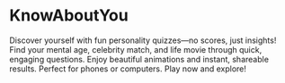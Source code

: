# KnowAboutYou
Discover yourself with fun personality quizzes—no scores, just insights! Find your mental age, celebrity match, and life movie through quick, engaging questions. Enjoy beautiful animations and instant, shareable results. Perfect for phones or computers. Play now and explore!
